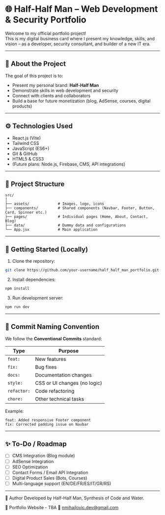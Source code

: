 
# 🌐 Half-Half Man – Web Development & Security Portfolio

Welcome to my official portfolio project!  
This is my digital business card where I present my knowledge, skills, and vision – as a developer, security consultant, and builder of a new IT era.

---

## 📌 About the Project

The goal of this project is to:
- Present my personal brand: **Half-Half Man**
- Demonstrate skills in web development and security
- Connect with clients and collaborators
- Build a base for future monetization (blog, AdSense, courses, digital products)

---

## ⚙️ Technologies Used

- React.js (Vite)
- Tailwind CSS
- JavaScript (ES6+)
- Git & GitHub
- HTML5 & CSS3
- (Future plans: Node.js, Firebase, CMS, API integrations)

---

## 📂 Project Structure

```
src/
│
├── assets/             # Images, logo, icons
├── components/         # Shared components (Navbar, Footer, Button, Card, Spinner etc.)
├── pages/              # Individual pages (Home, About, Contact, Blog)
├── data/               # Dummy data and configurations
└── App.jsx             # Main application
```

---

## 🚀 Getting Started (Locally)

1. Clone the repository:
```bash
git clone https://github.com/your-username/half_half_man_portfolio.git
```

2. Install dependencies:
```bash
npm install
```

3. Run development server:
```bash
npm run dev
```

---

## 💬 Commit Naming Convention

We follow the **Conventional Commits** standard:

| Type       | Purpose                              |
|------------|--------------------------------------|
| `feat:`    | New features                         |
| `fix:`     | Bug fixes                            |
| `docs:`    | Documentation changes                |
| `style:`   | CSS or UI changes (no logic)         |
| `refactor:`| Code refactoring                     |
| `chore:`   | Other technical tasks                |

Example:
```
feat: Added responsive Footer component  
fix: Corrected padding issue on Navbar  
```

---

## ✨ To-Do / Roadmap

- [ ] CMS Integration (Blog module)
- [ ] AdSense Integration
- [ ] SEO Optimization
- [ ] Contact Forms / Email API Integration
- [ ] Digital Product Sales (Bots, Courses)
- [ ] Multi-language support (EN/DE/FR/ES/IT/GR/RS)

---

💬 Author
Developed by Half-Half Man,
Synthesis of Code and Water.

🔗 Portfolio Website - TBA
📧 nmihajlovic.dev@gmail.com
